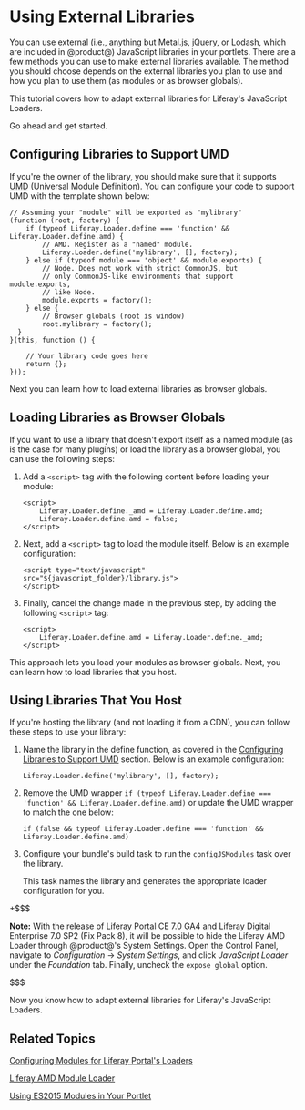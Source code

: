 # Using External Libraries [](id=using-external-libraries)

You can use external (i.e., anything but Metal.js, jQuery, or Lodash, which are
included in @product@) JavaScript libraries in your portlets. There are a few
methods you can use to make external libraries available. The method you should 
choose depends on the external libraries you plan to use and how you plan to use 
them (as modules or as browser globals).

This tutorial covers how to adapt external libraries for Liferay's JavaScript 
Loaders.

Go ahead and get started.

## Configuring Libraries to Support UMD [](id=configuring-libraries-to-support-umd)

If you're the owner of the library, you should make sure that it supports [UMD](https://github.com/umdjs/umd)
(Universal Module Definition). You can configure your code to support UMD with 
the template shown below:

    // Assuming your "module" will be exported as "mylibrary"
    (function (root, factory) {
        if (typeof Liferay.Loader.define === 'function' && Liferay.Loader.define.amd) {
            // AMD. Register as a "named" module.
            Liferay.Loader.define('mylibrary', [], factory);
        } else if (typeof module === 'object' && module.exports) {
            // Node. Does not work with strict CommonJS, but
            // only CommonJS-like environments that support module.exports,
            // like Node.
            module.exports = factory();
        } else {
            // Browser globals (root is window)
            root.mylibrary = factory();
      }
    }(this, function () {

        // Your library code goes here
        return {};
    }));

Next you can learn how to load external libraries as browser globals.

## Loading Libraries as Browser Globals [](id=loading-libraries-as-browser-globals)

If you want to use a library that doesn't export itself as a named module 
(as is the case for many plugins) or load the library as a browser global, you 
can use the following steps:

1.  Add a `<script>` tag with the following content before loading your module:

        <script>
            Liferay.Loader.define._amd = Liferay.Loader.define.amd;
            Liferay.Loader.define.amd = false;
        </script>

2.  Next, add a `<script>` tag to load the module itself. Below is an example 
    configuration:

        <script type="text/javascript" src="${javascript_folder}/library.js">
        </script>

3.  Finally, cancel the change made in the previous step, by adding the 
    following `<script>` tag:

        <script>
            Liferay.Loader.define.amd = Liferay.Loader.define._amd;
        </script>

This approach lets you load your modules as browser globals. Next, you can learn 
how to load libraries that you host.

## Using Libraries That You Host [](id=using-libraries-that-you-host)

If you're hosting the library (and not loading it from a CDN), you can follow 
these steps to use your library:

1.  Name the library in the define function, as covered in the 
    [Configuring Libraries to Support UMD](/develop/tutorials/-/knowledge_base/7-0/using-external-libraries#configuring-libraries-to-support-umd)
    section. Below is an example configuration:

        Liferay.Loader.define('mylibrary', [], factory);

2.  Remove the UMD wrapper `if (typeof Liferay.Loader.define === 'function' && Liferay.Loader.define.amd)` or
    update the UMD wrapper to match the one below:

        if (false && typeof Liferay.Loader.define === 'function' && Liferay.Loader.define.amd)

3.  Configure your bundle's build task to run the `configJSModules` task over 
    the library.
    
    This task names the library and generates the appropriate loader 
    configuration for you.

+$$$

**Note:** With the release of Liferay Portal CE 7.0 GA4 and Liferay Digital 
Enterprise 7.0 SP2 (Fix Pack 8), it will be possible to hide the Liferay AMD 
Loader through @product@'s System Settings. Open the Control Panel, navigate to 
*Configuration* &rarr; *System Settings*, and click *JavaScript Loader* under 
the *Foundation* tab. Finally, uncheck the `expose global` option.

$$$

Now you know how to adapt external libraries for Liferay's JavaScript Loaders.

## Related Topics [](id=related-topics)

[Configuring Modules for Liferay Portal's Loaders](/develop/tutorials/-/knowledge_base/7-0/configuring-modules-for-products-loaders)

[Liferay AMD Module Loader](/develop/tutorials/-/knowledge_base/7-0/liferay-amd-module-loader)

[Using ES2015 Modules in Your Portlet](/develop/tutorials/-/knowledge_base/7-0/using-es2015-modules-in-your-portlet)
